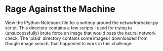 Rage Against the Machine
========================

View the IPython Notebook file for a writeup around the networkbreaker.py script. This directory contains a few scripts I used for trying to (unsuccessfully) brute force an image that would pass the neural network check. The 'plaid' directory contains some images I downloaded from Google image search, that happened to work in this challenge.

